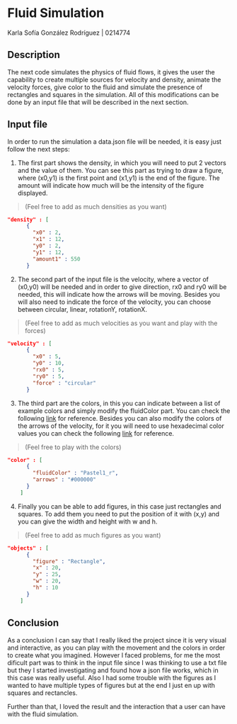 # Fluid Simulation
Karla Sofía González Rodríguez | 0214774

## Description
The next code simulates the physics of fluid flows, it gives the user the capability to create multiple sources for velocity and density, animate the velocity forces, give color to the fluid and simulate the presence of rectangles and squares in the simulation.
All of this modifications can be done by an input file that will be described in the next section.


## Input file
In order to run the simulation a data.json file will be needed, it is easy just follow the next steps:

1. The first part shows the density, in which you will need to put 2 vectors and the value of them. You can see this part as trying to draw a figure, where (x0,y1) is the first point and (x1,y1) is the end of the figure. The amount will indicate how much will be the intensity of the figure displayed.

> (Feel free to add as much densities as you want)

```json
"density" : [
      {
        "x0" : 2,
        "x1" : 12,
        "y0" : 2,
        "y1" : 12,
        "amount1" : 550
      }
```
2. The second part of the input file is the velocity, where a vector of (x0,y0) will be needed and in order to give direction, rx0 and ry0 will be needed, this will indicate how the arrows will be moving. Besides you will also need to indicate the force of the velocity, you can choose between circular, linear, rotationY, rotationX.

> (Feel free to add as much velocities as you want and play with the forces)

```json
"velocity" : [
      {
        "x0" : 5,
        "y0" : 10,
        "rx0" : 5,
        "ry0" : 5,
        "force" : "circular"
      }
```

3. The third part are the colors, in this you can indicate between a list of example colors and simply modify the fluidColor part. You can check the following [link](https://matplotlib.org/stable/gallery/color/colormap_reference.html) for reference. Besides you can also modify the colors of the arrows of the velocity, for it you will need to use hexadecimal color values you can check the following [link](https://htmlcolorcodes.com/es/) for reference.

> (Feel free to play with the colors)

```json
"color" : [
      {
        "fluidColor" : "Pastel1_r",
        "arrows" : "#000000"
      }
    ]
```

4. Finally you can be able to add figures, in this case just rectangles and squares. To add them you need to put the position of it with (x,y) and you can give the width and height with w and h.

> (Feel free to add as much figures as you want)

```json
"objects" : [
      {
        "figure" : "Rectangle",
        "x" : 20,
        "y" : 25,
        "w" : 20,
        "h" : 10
      }
    ]
```

## Conclusion
As a conclusion I can say that I really liked the project since it is very visual and interactive, as you can play with the movement and the colors in order to create what you imagined. 
However I faced problems, for me the most dificult part was to think in the input file since I was thinking to use a txt file but they I started investigating and found how a json file works, which in this case was really useful. 
Also I had some trouble with the figures as I wanted to have multiple types of figures but at the end I just en up with squares and rectancles.

Further than that, I loved the result and the interaction that a user can have with the fluid simulation.
